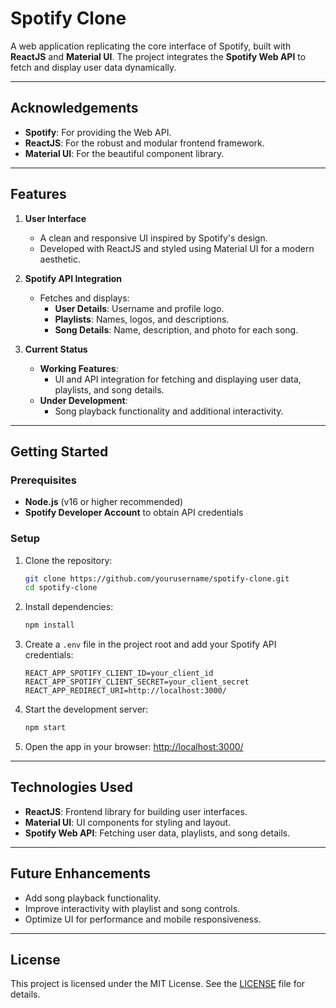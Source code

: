 # Spotify Clone

A web application replicating the core interface of Spotify, built with **ReactJS** and **Material UI**. The project integrates the **Spotify Web API** to fetch and display user data dynamically.

---
## Acknowledgements

- **Spotify**: For providing the Web API.
- **ReactJS**: For the robust and modular frontend framework.
- **Material UI**: For the beautiful component library.

---

## Features

1. **User Interface**
   - A clean and responsive UI inspired by Spotify's design.
   - Developed with ReactJS and styled using Material UI for a modern aesthetic.

2. **Spotify API Integration**
   - Fetches and displays:
     - **User Details**: Username and profile logo.
     - **Playlists**: Names, logos, and descriptions.
     - **Song Details**: Name, description, and photo for each song.

3. **Current Status**
   - **Working Features**:
     - UI and API integration for fetching and displaying user data, playlists, and song details.
   - **Under Development**:
     - Song playback functionality and additional interactivity.

---

## Getting Started

### Prerequisites
- **Node.js** (v16 or higher recommended)
- **Spotify Developer Account** to obtain API credentials

### Setup

1. Clone the repository:
   ```bash
   git clone https://github.com/yourusername/spotify-clone.git
   cd spotify-clone
   ```

2. Install dependencies:
   ```bash
   npm install
   ```

3. Create a `.env` file in the project root and add your Spotify API credentials:
   ```env
   REACT_APP_SPOTIFY_CLIENT_ID=your_client_id
   REACT_APP_SPOTIFY_CLIENT_SECRET=your_client_secret
   REACT_APP_REDIRECT_URI=http://localhost:3000/
   ```

4. Start the development server:
   ```bash
   npm start
   ```

5. Open the app in your browser:
   [http://localhost:3000/](http://localhost:3000/)

---

## Technologies Used

- **ReactJS**: Frontend library for building user interfaces.
- **Material UI**: UI components for styling and layout.
- **Spotify Web API**: Fetching user data, playlists, and song details.

---

## Future Enhancements

- Add song playback functionality.
- Improve interactivity with playlist and song controls.
- Optimize UI for performance and mobile responsiveness.

---

## License

This project is licensed under the MIT License. See the [LICENSE](LICENSE) file for details.






